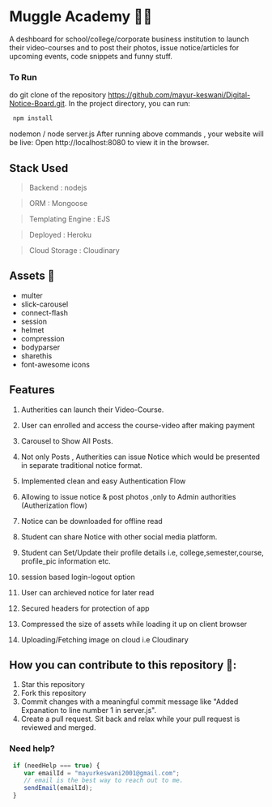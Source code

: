 # Muggle Academy 👨‍🏫
 A deshboard  for school/college/corporate business institution to launch their video-courses and to post their photos, issue notice/articles for upcoming events, code snippets and funny stuff.

### To Run
do git clone of the repository https://github.com/mayur-keswani/Digital-Notice-Board.git. In the project directory, you can run:
```Javascript
 npm install
```
nodemon / node server.js
After running above commands , your website will be live: Open http://localhost:8080 to view it in the browser.

## Stack Used 
> Backend : nodejs

> ORM : Mongoose

> Templating Engine : EJS 

> Deployed : Heroku 

> Cloud Storage : Cloudinary


## Assets 🔨
  - multer
  - slick-carousel
  - connect-flash
  - session
  - helmet
  - compression
  - bodyparser
  - sharethis
  - font-awesome icons
  
## Features
 1) Autherities can launch their Video-Course.

 2) User can enrolled and access the course-video after making payment

 3) Carousel to Show All Posts.

 4) Not only Posts , Autherities can issue Notice which 
 would be presented in separate traditional notice format.

 5) Implemented clean and easy Authentication Flow 

 6) Allowing to issue notice & post photos ,only to Admin authorities (Autherization flow)

 7) Notice can be downloaded for offline read

 8) Student can share Notice with other social media platform.

 9) Student can Set/Update their profile details i.e, college,semester,course, profile_pic information etc.

 10) session based login-logout option

 11) User can archieved notice for later read  
 12) Secured headers for protection of app
 13) Compressed the size of assets while loading it up on client browser
 14) Uploading/Fetching image on cloud i.e Cloudinary



## How you can contribute to this repository 🤝:
  1) Star this repository
  2) Fork this repository
  3) Commit changes with a meaningful commit message like "Added Expanation to line number 1 in server.js".
  4) Create a pull request. Sit back and relax while your pull request is reviewed and merged.

 ### Need help?
 ```Javascript
  if (needHelp === true) {
     var emailId = "mayurkeswani2001@gmail.com";
     // email is the best way to reach out to me.
     sendEmail(emailId);
  }
```
